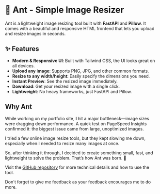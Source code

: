 # 🐜 Ant - Simple Image Resizer

Ant is a lightweight image resizing tool built with **FastAPI** and **Pillow**.
It comes with a beautiful and responsive HTML frontend that lets you upload and resize images in seconds.

## ✨ Features
- **Modern & Responsive UI**: Built with Tailwind CSS, the UI looks great on all devices.
- **Upload any image**: Supports PNG, JPG, and other common formats.
- **Resize to any width/height**: Easily specify the dimensions you need.
- **Instant Preview**: See the resized image immediately.
- **Download**: Get your resized image with a single click.
- **Lightweight**: No heavy frameworks, just FastAPI and Pillow.

## Why Ant
While working on my portfolio site, I hit a major bottleneck—image sizes were dragging down performance.
A quick test on PageSpeed Insights
 confirmed it: the biggest issue came from large, unoptimized images.

I tried a few online image resize tools, but they kept slowing me down, especially when I needed to resize many images at once.

So, after thinking it through, I decided to create something small, fast, and lightweight to solve the problem.
That’s how Ant was born. 🐜

Visit the [GitHub repository](https://github.com/kojoedem/ant/tree/main) for more technical details and how to use the tool.

Don't forget to give me feedback as your feedback encourages me to do more.